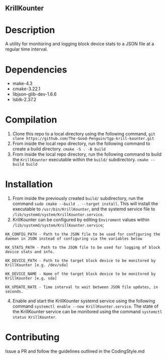 KrillKounter
-------------

# Description
A utility for monitoring and logging block device stats to a JSON file at a regular time interval.

# Dependencies
- make-4.3
- cmake-3.22.1
- libjson-glib-dev-1.6.6
- lsblk-2.37.2

# Compilation
1. Clone this repo to a local directory using the following command, `git clone https://github.com/The-Good-Penguin/tgp-krill-kounter.git` 
2. From inside the local repo directory, run the following command to create a build directory. `cmake -S . -B build`
3. From inside the local repo directory, run the following command to build the `KrillKounter` executable within the `build/` subdirectory. `cmake --build build`

# Installation
1. From inside the previously created `build/` subdirectory, run the command `sudo cmake --build . --target install`. This will install the executable to `/usr/bin/KrillKounter`, and the systemd service file to `/lib/systemd/system/KrillKounter.service`.
3. KrillKounter can be configured by editing `Enviroment` values within `/lib/systemd/system/KrillKounter.service`;

```
KK_CONFIG_PATH - Path to the JSON file to be used for configuring the daemon in JSON instead of configuring via the variables below

KK_STATS_PATH - Path to the JSON file to be used for logging of block device stats and info.

KK_DEVICE_PATH - Path to the target block device to be monitored by KrillKounter [e.g. /dev/sda]

KK_DEVICE_NAME - Name of the target block device to be monitored by KrillKounter [e.g. sda]

KK_UPDATE_RATE - Time interval to wait between JSON file updates, in seconds.
```

4. Enable and start the KrillKounter systemd service using the following command `systemctl enable --now KrillKounter.service`. The state of the KrillKounter service can be monitored using the command `systemctl status KrillKounter`.

# Contributing
Issue a PR and follow the guidelines outlined in the CodingStyle.md
